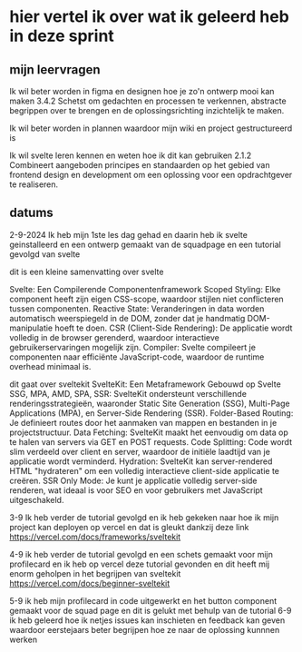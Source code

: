 # hier vertel ik over wat ik geleerd heb in deze sprint

## mijn leervragen
Ik wil beter worden in figma en designen hoe je zo'n ontwerp mooi kan maken 
3.4.2 Schetst om gedachten en processen te verkennen, abstracte begrippen over te brengen en de oplossingsrichting inzichtelijk te maken.

Ik wil beter worden in plannen waardoor mijn wiki en project gestructureerd is



Ik wil svelte leren kennen en weten hoe ik dit kan gebruiken
2.1.2 Combineert aangeboden principes en standaarden op het gebied van frontend design en development om een oplossing voor een opdrachtgever te realiseren.

<h2>datums</h2>
2-9-2024
Ik heb mijn 1ste les dag gehad en daarin heb ik svelte geinstalleerd en een ontwerp gemaakt van de squadpage en een tutorial gevolgd van svelte


dit is een kleine samenvatting over svelte

Svelte: Een Compilerende Componentenframework
Scoped Styling: Elke component heeft zijn eigen CSS-scope, waardoor stijlen niet conflicteren tussen componenten.
Reactive State: Veranderingen in data worden automatisch weerspiegeld in de DOM, zonder dat je handmatig DOM-manipulatie hoeft te doen.
CSR (Client-Side Rendering): De applicatie wordt volledig in de browser gerenderd, waardoor interactieve gebruikerservaringen mogelijk zijn.
Compiler: Svelte compileert je componenten naar efficiënte JavaScript-code, waardoor de runtime overhead minimaal is.


dit gaat over sveltekit
SvelteKit: Een Metaframework Gebouwd op Svelte
SSG, MPA, AMD, SPA, SSR: SvelteKit ondersteunt verschillende renderingsstrategieën, waaronder Static Site Generation (SSG), Multi-Page Applications (MPA), en Server-Side Rendering (SSR).
Folder-Based Routing: Je definieert routes door het aanmaken van mappen en bestanden in je projectstructuur.
Data Fetching: SvelteKit maakt het eenvoudig om data op te halen van servers via GET en POST requests.
Code Splitting: Code wordt slim verdeeld over client en server, waardoor de initiële laadtijd van je applicatie wordt verminderd.
Hydration: SvelteKit kan server-rendered HTML "hydrateren" om een volledig interactieve client-side applicatie te creëren.
SSR Only Mode: Je kunt je applicatie volledig server-side renderen, wat ideaal is voor SEO en voor gebruikers met JavaScript uitgeschakeld.




3-9
Ik heb verder de tutorial gevolgd en 
ik heb gekeken naar hoe ik mijn project kan deployen op vercel en dat is gleukt dankzij deze link https://vercel.com/docs/frameworks/sveltekit




4-9 ik heb verder de tutorial gevolgd en een schets gemaakt voor mijn profilecard en ik heb op vercel deze tutorial gevonden en dit heeft mij enorm geholpen in het begrijpen van sveltekit
https://vercel.com/docs/beginner-sveltekit


5-9 ik heb mijn profilecard in code uitgewerkt en het button component gemaakt voor de squad page en dit is gelukt met behulp van de tutorial
6-9 ik heb geleerd hoe ik netjes issues kan inschieten en feedback kan geven waardoor eerstejaars beter begrijpen hoe ze naar de oplossing kunnnen werken